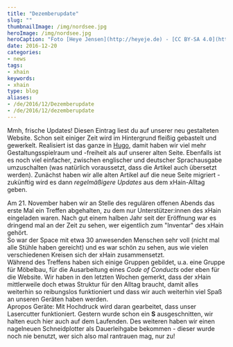 ```yaml
---
title: "Dezemberupdate"
slug: ""
thumbnailImage: /img/nordsee.jpg
heroImage: /img/nordsee.jpg
heroCaption: "Foto [Heye Jensen](http://heyeje.de) - [CC BY-SA 4.0](https://creativecommons.org/licenses/by-sa/4.0/)"
date: 2016-12-20
categories:
- news
tags:
- xhain
keywords:
- xhain
type: blog
aliases:
- /de/2016/12/Dezemberupdate
- /de/2016/12/dezemberupdate
---
```


Mmh, frische Updates! Diesen Eintrag liest du auf unserer neu gestalteten Website. Schon seit einiger Zeit wird im Hintergrund fleißig gebastelt und gewerkelt. Realisiert ist das ganze in [Hugo](https://gohugo.io/), damit haben wir viel mehr Gestaltungsspielraum und -freiheit als auf unserer alten Seite. Ebenfalls ist es noch viel einfacher, zwischen englischer und deutscher Sprachausgabe umzuschalten (was natürlich voraussetzt, dass die Artikel auch übersetzt werden). Zunächst haben wir alle alten Artikel auf die neue Seite migriert - zukünftig wird es dann *regelmäßigere Updates* aus dem xHain-Alltag geben.

<!-- more -->  

Am 21. November haben wir an Stelle des regulären offenen Abends das erste Mal ein Treffen abgehalten, zu dem nur Unterstützer:innen des xHain eingeladen waren. Nach gut einem halben Jahr seit der Eröffnung war es dringend mal an der Zeit zu sehen, wer eigentlich zum "Inventar" des xHain gehört.  
So war der Space mit etwa 30 anwesenden Menschen sehr voll (nicht mal alle Stühle haben gereicht) und es war schön zu sehen, aus wie vielen verschiedenen Kreisen sich der xHain zusammensetzt.  
Während des Treffens haben sich einige Gruppen gebildet, u.a. eine Gruppe für Möbelbau, für die Ausarbeitung eines *Code of Conducts* oder eben für die Website. Wir haben in den letzten Wochen gemerkt, dass der xHain mittlerweile doch etwas Struktur für den Alltag braucht, damit alles weiterhin so reibungslos funktioniert und dass wir auch weiterhin viel Spaß an unseren Geräten haben werden.  
Apropos Geräte: Mit Hochdruck wird daran gearbeitet, dass unser Lasercutter funktioniert. Gestern wurde schon ein **S** ausgeschnitten, wir halten euch hier auch auf dem Laufenden. Des weiteren haben wir einen nagelneuen Schneidplotter als Dauerleihgabe bekommen - dieser wurde noch nie benutzt, wer sich also mal rantrauen mag, nur zu!  

